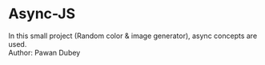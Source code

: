 # Async-JS
In this small project (Random color &amp; image generator), async concepts are used.
</br>
Author: Pawan Dubey
